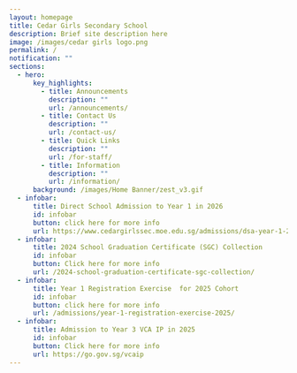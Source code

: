 ```yaml
---
layout: homepage
title: Cedar Girls Secondary School
description: Brief site description here
image: /images/cedar girls logo.png
permalink: /
notification: ""
sections:
  - hero:
      key_highlights:
        - title: Announcements
          description: ""
          url: /announcements/
        - title: Contact Us
          description: ""
          url: /contact-us/
        - title: Quick Links
          description: ""
          url: /for-staff/
        - title: Information
          description: ""
          url: /information/
      background: /images/Home Banner/zest_v3.gif
  - infobar:
      title: Direct School Admission to Year 1 in 2026
      id: infobar
      button: click here for more info
      url: https://www.cedargirlssec.moe.edu.sg/admissions/dsa-year-1-2026/
  - infobar:
      title: 2024 School Graduation Certificate (SGC) Collection
      id: infobar
      button: Click here for more info
      url: /2024-school-graduation-certificate-sgc-collection/
  - infobar:
      title: Year 1 Registration Exercise  for 2025 Cohort
      id: infobar
      button: click here for more info
      url: /admissions/year-1-registration-exercise-2025/
  - infobar:
      title: Admission to Year 3 VCA IP in 2025
      id: infobar
      button: Click here for more info
      url: https://go.gov.sg/vcaip
---
```

